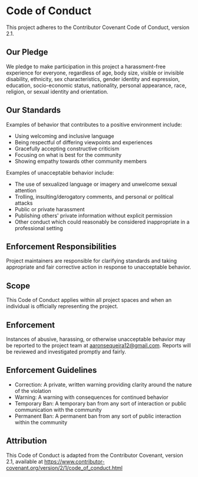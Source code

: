 # Code of Conduct

This project adheres to the Contributor Covenant Code of Conduct, version 2.1.

## Our Pledge
We pledge to make participation in this project a harassment-free experience for everyone, regardless of age, body size, visible or invisible disability, ethnicity, sex characteristics, gender identity and expression, education, socio-economic status, nationality, personal appearance, race, religion, or sexual identity and orientation.

## Our Standards
Examples of behavior that contributes to a positive environment include:
- Using welcoming and inclusive language
- Being respectful of differing viewpoints and experiences
- Gracefully accepting constructive criticism
- Focusing on what is best for the community
- Showing empathy towards other community members

Examples of unacceptable behavior include:
- The use of sexualized language or imagery and unwelcome sexual attention
- Trolling, insulting/derogatory comments, and personal or political attacks
- Public or private harassment
- Publishing others' private information without explicit permission
- Other conduct which could reasonably be considered inappropriate in a professional setting

## Enforcement Responsibilities
Project maintainers are responsible for clarifying standards and taking appropriate and fair corrective action in response to unacceptable behavior.

## Scope
This Code of Conduct applies within all project spaces and when an individual is officially representing the project.

## Enforcement
Instances of abusive, harassing, or otherwise unacceptable behavior may be reported to the project team at aaronsequeira12@gmail.com. Reports will be reviewed and investigated promptly and fairly.

## Enforcement Guidelines
- Correction: A private, written warning providing clarity around the nature of the violation
- Warning: A warning with consequences for continued behavior
- Temporary Ban: A temporary ban from any sort of interaction or public communication with the community
- Permanent Ban: A permanent ban from any sort of public interaction within the community

## Attribution
This Code of Conduct is adapted from the Contributor Covenant, version 2.1, available at https://www.contributor-covenant.org/version/2/1/code_of_conduct.html